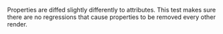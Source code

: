 Properties are diffed slightly differently to attributes. This test makes sure
there are no regressions that cause properties to be removed every other render.
